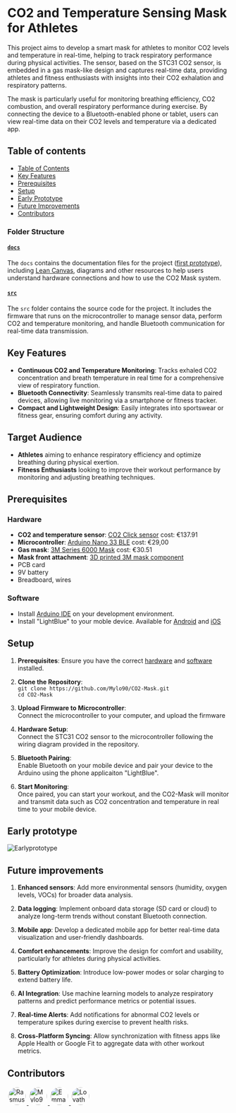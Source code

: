 # CO2 and Temperature Sensing Mask for Athletes

This project aims to develop a smart mask for athletes to monitor CO2 levels and temperature in real-time, helping to track respiratory performance during physical activities. The sensor, based on the STC31 CO2 sensor, is embedded in a gas mask-like design and captures real-time data, providing athletes and fitness enthusiasts with insights into their CO2 exhalation and respiratory patterns.

The mask is particularly useful for monitoring breathing efficiency, CO2 combustion, and overall respiratory performance during exercise. By connecting the device to a Bluetooth-enabled phone or tablet, users can view real-time data on their CO2 levels and temperature via a dedicated app.

## Table of contents 
- [Table of Contents](https://github.com/Mylo90/CO2-Mask/tree/main?tab=readme-ov-file#Table-of-contents)
- [Key Features](https://github.com/Mylo90/CO2-Mask/tree/main?tab=readme-ov-file#key-features)
- [Prerequisites](https://github.com/Mylo90/CO2-Mask/tree/main?tab=readme-ov-file#prerequisites)
- [Setup](https://github.com/Mylo90/CO2-Mask/tree/main?tab=readme-ov-file#setup)
- [Early Prototype](https://github.com/Mylo90/CO2-Mask/tree/main?tab=readme-ov-file#early-prototype)
- [Future Improvements](https://github.com/Mylo90/CO2-Mask/tree/main?tab=readme-ov-file#future-improvements)
- [Contributors](https://github.com/Mylo90/CO2-Mask/tree/main?tab=readme-ov-file#contributors)

### Folder Structure
#### [`docs`](https://github.com/Mylo90/CO2-Mask/tree/main/docs)
The `docs` contains the documentation files for the project ([first prototype](https://github.com/Mylo90/CO2-Mask/tree/main/docs/earlyPrototype)), including [Lean Canvas](https://github.com/Mylo90/CO2-Mask/blob/main/docs/leancanvas.pdf), diagrams and other resources to help users understand hardware connections and how to use the CO2 Mask system.

#### [`src`](https://github.com/Mylo90/CO2-Mask/tree/main/src)
The `src` folder contains the source code for the project. It includes the firmware that runs on the microcontroller to manage sensor data, perform CO2 and temperature monitoring, and handle Bluetooth communication for real-time data transmission.

## Key Features
- **Continuous CO2 and Temperature Monitoring**: Tracks exhaled CO2 concentration and breath temperature in real time for a comprehensive view of respiratory function.
- **Bluetooth Connectivity**: Seamlessly transmits real-time data to paired devices, allowing live monitoring via a smartphone or fitness tracker.
- **Compact and Lightweight Design**: Easily integrates into sportswear or fitness gear, ensuring comfort during any activity.

## Target Audience
- **Athletes** aiming to enhance respiratory efficiency and optimize breathing during physical exertion.
- **Fitness Enthusiasts** looking to improve their workout performance by monitoring and adjusting breathing techniques.

## Prerequisites
### Hardware
- **CO2 and temperature sensor**: [CO2 Click sensor](https://www.mikroe.com/co2-click)    cost: €137.91  <br />
- **Microcontroller**: [Arduino Nano 33 BLE](https://store.arduino.cc/en-se/products/nano-33-ble-rev2)   cost: €29,00  <br />
- **Gas mask**: [3M Series 6000 Mask](https://www.tradeinn.com/waveinn/en/3m-series-6000-mask/138958956/p?utm_source=google_products&utm_medium=merchant&id_producte=16274255&country=se)   cost: €30.51 <br />
- **Mask front attachment**: [3D printed 3M mask component](https://www.thingiverse.com/thing:4492721) <br />
- PCB card <br />
- 9V battery <br />
- Breadboard, wires

### Software
- Install [Arduino IDE](https://www.arduino.cc/en/software) on your development environment.
- Install "LightBlue" to your moble device. Available for [Android](https://play.google.com/store/apps/details?id=com.punchthrough.lightblueexplorer&hl=en_US&pli=1) and [iOS](https://apps.apple.com/se/app/lightblue/id557428110)

## Setup <br />
1. **Prerequisites**: Ensure you have the correct [hardware](https://github.com/Mylo90/CO2-Mask/tree/main?tab=readme-ov-file#hardware) and [software](https://github.com/Mylo90/CO2-Mask/tree/main?tab=readme-ov-file#software) installed. 
   
2. **Clone the Repository**: <br />
   `git clone https://github.com/Mylo90/CO2-Mask.git`<br />
   `cd CO2-Mask`
3. **Upload Firmware to Microcontroller**: <br /> Connect the microcontroller to your computer, and upload the firmware

4. **Hardware Setup**: <br /> Connect the STC31 CO2 sensor to the microcontroller following the wiring diagram provided in the repository.

5. **Bluetooth Pairing**: <br /> Enable Bluetooth on your mobile device and pair your device to the Arduino using the phone applicaiton "LightBlue".

6. **Start Monitoring**: <br /> Once paired, you can start your workout, and the CO2-Mask will monitor and transmit data such as CO2 concentration and temperature in real time to your mobile device.

## Early prototype
![Earlyprototype](https://github.com/user-attachments/assets/018e19a2-566c-45b7-bed4-3dd9d968c381)

## Future improvements
1.	**Enhanced sensors**: Add more environmental sensors (humidity, oxygen levels, VOCs) for broader data analysis.

2.	**Data logging**: Implement onboard data storage (SD card or cloud) to analyze long-term trends without constant Bluetooth connection.

3.	**Mobile app**: Develop a dedicated mobile app for better real-time data visualization and user-friendly dashboards.

4.	**Comfort enhancements**: Improve the design for comfort and usability, particularly for athletes during physical activities.

5.	**Battery Optimization**: Introduce low-power modes or solar charging to extend battery life.

6.	**AI Integration**: Use machine learning models to analyze respiratory patterns and predict performance metrics or potential issues.
	
7.	**Real-time Alerts**: Add notifications for abnormal CO2 levels or temperature spikes during exercise to prevent health risks.
	
8.	**Cross-Platform Syncing**: Allow synchronization with fitness apps like Apple Health or Google Fit to aggregate data with other workout metrics.

## Contributors
<p align="left">
  <a href="https://github.com/RasmusHR" target="_blank">
    <img src="https://github.com/RasmusHR.png" alt="RasmusHR" style="border-radius: 50%; width: 40px; height: 40px; object-fit: cover; border: 2px solid white;">
  </a>
  <a href="https://github.com/Mylo90" target="_blank">
    <img src="https://github.com/Mylo90.png" alt="Mylo90" style="border-radius: 50%; width: 40px; height: 40px; object-fit: cover; border: 2px solid white;">
  </a>
  <a href="https://github.com/EmmaJson" target="_blank">
    <img src="https://github.com/EmmaJson.png" alt="EmmaJson" style="border-radius: 50%; width: 40px; height: 40px; object-fit: cover; border: 2px solid white;">
  </a>
  <a href="https://github.com/Lovathoren" target="_blank">
    <img src="https://github.com/Lovathoren.png" alt="Lovathoren" style="border-radius: 50%; width: 40px; height: 40px; object-fit: cover; border: 2px solid white;">
  </a>
</p>








